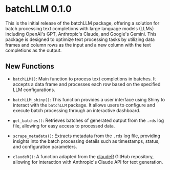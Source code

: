 # batchLLM 0.1.0

This is the initial release of the batchLLM package, offering a solution for batch processing text completions with large language models (LLMs) including OpenAI's GPT, Anthropic's Claude, and Google's Gemini. This package is designed to optimize text processing tasks by utilizing data frames and column rows as the input and a new column with the text completions as the output.

## New Functions

* `batchLLM()`: Main function to process text completions in batches. It accepts a data frame and processes each row based on the specified LLM configurations.

* `batchLLM_shiny()`: This function provides a user interface using Shiny to interact with the `batchLLM` package. It allows users to configure and execute batch processing through an interactive dashboard.

* `get_batches()`: Retrieves batches of generated output from the `.rds` log file, allowing for easy access to processed data.

* `scrape_metadata()`: Extracts metadata from the `.rds` log file, providing insights into the batch processing details such as timestamps, status, and configuration parameters.

* `claudeR()`: A function adapted from the [claudeR](https://github.com/yrvelez/claudeR) GitHub repository, allowing for interaction with Anthropic's Claude API for text generation.